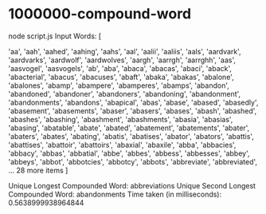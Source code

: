 


# 1000000-compound-word


node script.js
Input Words: [




  'aa',         'aah',        'aahed',       'aahing',       'aahs',
  'aal',        'aalii',      'aaliis',      'aals',         'aardvark',
  'aardvarks',  'aardwolf',   'aardwolves',  'aargh',        'aarrgh',
  'aarrghh',    'aas',        'aasvogel',    'aasvogels',    'ab',
  'aba',        'abaca',      'abacas',      'abaci',        'aback',
  'abacterial', 'abacus',     'abacuses',    'abaft',        'abaka',
  'abakas',     'abalone',    'abalones',    'abamp',        'abampere',
  'abamperes',  'abamps',     'abandon',     'abandoned',    'abandoner',
  'abandoners', 'abandoning', 'abandonment', 'abandonments', 'abandons',
  'abapical',   'abas',       'abase',       'abased',       'abasedly',
  'abasement',  'abasements', 'abaser',      'abasers',      'abases',
  'abash',      'abashed',    'abashes',     'abashing',     'abashment',
  'abashments', 'abasia',     'abasias',     'abasing',      'abatable',
  'abate',      'abated',     'abatement',   'abatements',   'abater',
  'abaters',    'abates',     'abating',     'abatis',       'abatises',
  'abator',     'abators',    'abattis',     'abattises',    'abattoir',
  'abattoirs',  'abaxial',    'abaxile',     'abba',         'abbacies',
  'abbacy',     'abbas',      'abbatial',    'abbe',         'abbes',
  'abbess',     'abbesses',   'abbey',       'abbeys',       'abbot',
  'abbotcies',  'abbotcy',    'abbots',      'abbreviate',   'abbreviated',
  ... 28 more items
]





Unique Longest Compounded Word: abbreviations
Unique Second Longest Compounded Word: abandonments
Time taken (in milliseconds): 0.5638999938964844
